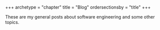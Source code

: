 +++
archetype = "chapter"
title = "Blog"
ordersectionsby = "title"
+++

These are my general posts about software engineering and some other topics.